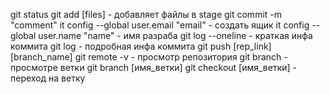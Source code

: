 git status
git add [files] - добавляет файлы в stage
git commit -m "comment"
it config --global user.email "email" - создать ящик
it config --global user.name "name" - имя разраба
git log --oneline - краткая инфа коммита
git log - подробная инфа коммита
git push [rep_link] [branch_name]
git remote -v - просмотр репозитория
git branch - просмотре ветки
git branch [имя_ветки]
git checkout [имя_ветки] - переход на ветку